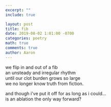 ```yaml
---
excerpt: ""
include: true

layout: post
title: fib 
date: 2019-08-02 1:01:00 -0700
categories: poetry
math: true
comments: true
author: Aaron
---
```




we flip in and out of a fib  
an unsteady and irregular rhythm  
until our clot burden grows so large  
we no longer know truth from fiction.  

and though i've put it off for as long as i could...  
is an ablation the only way forward?
